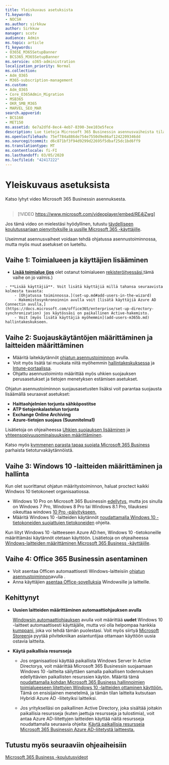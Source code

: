 ```yaml
---
title: Yleiskuvaus asetuksista
f1.keywords:
- NOCSH
ms.author: sirkkuw
author: Sirkkuw
manager: scotv
audience: Admin
ms.topic: article
f1_keywords:
- O365E_M365SetupBanner
- BCS365_M365SetupBanner
ms.service: o365-administration
localization_priority: Normal
ms.collection:
- Adm_O365
- M365-subscription-management
ms.custom:
- Adm_O365
- Core_O365Admin_Migration
- MSB365
- OKR_SMB_M365
- MARVEL_SEO_MAR
search.appverid:
- BCS160
- MET150
ms.assetid: 6e7a2dfd-8ec4-4eb7-8390-3ee103e5fece
description: Lue tietoja Microsoft 365 Businessin asennusvaiheista tilaamisesta toimialueen ja käyttäjien lisäämiseen, suojauskäytäntöjen määrittämiseen ja masennukseen.
ms.openlocfilehash: 75ef784a886de754e7550d9e86af1242209346dd
ms.sourcegitcommit: d6c871bf3f94d9299d22695f5dbaf25dc1bd6ff9
ms.translationtype: MT
ms.contentlocale: fi-FI
ms.lasthandoff: 03/05/2020
ms.locfileid: "42417222"
---
```

# <a name="overview-of-setup"></a>Yleiskuvaus asetuksista

Katso lyhyt video Microsoft 365 Businessin asennuksesta.<br><br>

> [!VIDEO https://www.microsoft.com/videoplayer/embed/RE4jZwg] 

Jos tämä video on mielestäsi hyödyllinen, tutustu [täydelliseen koulutussarjaan pienyrityksille ja uusille Microsoft 365 -käyttäjille](https://support.office.com/article/6ab4bbcd-79cf-4000-a0bd-d42ce4d12816).

Useimmat asennusvaiheet voidaan tehdä ohjatussa asennustoiminnossa, mutta myös muut asetukset on lueteltu.

## <a name="step-1-add-your-domain-and-users"></a>Vaihe 1: Toimialueen ja käyttäjien lisääminen

   - **[Lisää toimialue (jos](set-up.md#add-your-domain-to-personalize-sign-in)** olet ostanut toimialueen [rekisteröityessäsi,](sign-up.md)tämä vaihe on jo valmis.)

    - **Lisää käyttäjiä**. Voit lisätä käyttäjiä millä tahansa seuraavista kolmesta tavasta:
        - [Ohjatussa toiminnossa.](set-up.md#add-users-in-the-wizard)
        - Hakemistosynkronoinnin avulla voit [lisätä käyttäjiä Azure AD Connectin avulla,](https://docs.microsoft.com/office365/enterprise/set-up-directory-synchronization) jos käytössäsi on paikallinen Active-hakemisto.
        - Voit [myös lisätä käyttäjiä myöhemmin](add-users-m365b.md) hallintakeskukseen.
## <a name="step-2-set-up-security-policies-and-configure-devices"></a>Vaihe 2: Suojauskäytäntöjen määrittäminen ja laitteiden määrittäminen 

  - Määritä laitekäytännöt [ohjatun asennustoiminnon](set-up.md#protect-your-organization) avulla. 
  - Voit myös lisätä tai muokata niitä myöhemmin [hallintakeskuksessa](view-policies-and-devices.md) ja [Intune-portaalissa](https://docs.microsoft.com/intune/tutorial-walkthrough-intune-portal).
  - Ohjattu asennustoiminto määrittää myös uhkien suojauksen perusasetukset ja tietojen menetyksen estämisen asetukset.
  
  Ohjatun asennustoiminnon suojausasetusten lisäksi voit parantaa suojausta lisäämällä seuraavat asetukset:

- **Haittaohjelmien torjunta sähköpostitse**
- **ATP tietojenkalastelun torjunta**
- **Exchange Online Archiving**
- **Azure-tietojen suojaus (Suunnitelma1)**

Lisätietoja on ohjeaiheessa [Uhkien suojauksen lisääminen](increase-threat-protection.md) ja [yhteensopivuusominaisuuksien määrittäminen](set-up-compliance.md).

Katso myös [kymmenen parasta tapaa suojata Microsoft 365 Business](https://docs.microsoft.com/office365/admin/security-and-compliance/secure-your-business-data) parhaista tietoturvakäytännöistä.

## <a name="step-3-set-up-and-manage-windows-10-devices"></a>Vaihe 3: Windows 10 -laitteiden määrittäminen ja hallinta

Kun olet suorittanut ohjatun määritystoiminnon, haluat proctect kaikki Windwos 10 tietokoneet organisaatiossa.
  
- Windows 10 Pro on Microsoft 365 Businessin [edellytys,](pre-requisites-for-data-protection.md) mutta jos sinulla on Windows 7 Pro, Windows 8 Pro tai Windows 8.1 Pro, tilauksesi oikeuttaa windows [10 Pro -päivitykseen.](https://docs.microsoft.com/microsoft-365/business/upgrade-to-windows-pro-creators-update)
- Määritä Windows 10 -laitteiden käytännöt [noudattamalla Windows 10 -tietokoneiden suojattujen tietokoneiden](secure-win-10-pcs.md) ohjeita.

Kun liityt Windows 10 -laitteeseen Azure AD:hen, Windows 10 -tietokoneille määrittämäsi käytännöt otetaan käyttöön. Lisätietoja on ohjeaiheessa [Windows-laitteiden määrittäminen Microsoft 365 Business -käyttäjille](set-up-windows-devices.md).

## <a name="step-4-install-office-365-business"></a>Vaihe 4: Office 365 Businessin asentaminen
- Voit asentaa Officen automaattisesti Windows-laitteisiin [ohjatun asennustoiminnon](set-up.md#deploy-office-365-client-apps)avulla .
- Anna käyttäjien [asentaa Office-sovelluksia](https://docs.microsoft.com/office365/admin/setup/install-applications) Windowsille ja laitteille.
     
## <a name="advanced"></a>Kehittynyt
- **Uusien laitteiden määrittäminen automaattiohjauksen avulla**
            
     [Windowsin automaattiohjauksen](add-autopilot-devices-and-profile.md) avulla voit määrittää **uudet** Windows 10 -laitteet automaattisesti käyttäjälle, mutta voi olla helpompaa hankkia [kumppani,](https://www.microsoft.com/solution-providers/search) joka voi tehdä tämän puolestasi. Voit myös siirtyä [Microsoft Storeen](https://go.microsoft.com/fwlink/?linkid=874598)ja pyytää pilvitekniikan asiantuntijaa ottamaan käyttöön uusia ostavia laitteita.

- **Käytä paikallisia resursseja**

     - Jos organisaatiosi käyttää paikallista Windows Server In Active Directorya, voit määrittää Microsoft 365 Businessin suojaamaan Windows 10 -laitteita säilyttäen samalla paikallisen todennuksen edellyttävien paikallisten resurssien käytön. Määritä tämä [noudattamalla kohdan Microsoft 365 Business hallinnoimien toimialueeseen liitettyjen Windows 10 -laitteiden ottaminen käyttöön.](manage-windows-devices.md) Tämä on ensisijainen menetelmä, ja tämän tilan laitteita kutsutaan Hybridi Azure AD -liitetyiksi laitteiksi.

    - Jos yritykselläsi on paikallinen Active Directory, joka sisältää joitakin paikallisia resursseja (kuten jaettuja resursseja ja tulostimia), voit antaa Azure AD-liitettyjen laitteiden käyttää näitä resursseja noudattamalla seuraavia ohjeita: [Käytä paikallisia resursseja Microsoft 365 Businessin Azure AD-liitetystä laitteesta.](access-resources.md)

## <a name="see-also"></a>Tutustu myös seuraaviin ohjeaiheisiin

[Microsoft 365 Business -koulutusvideot](https://support.office.com/article/6ab4bbcd-79cf-4000-a0bd-d42ce4d12816)
